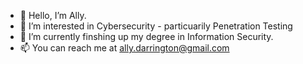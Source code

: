 - 👋 Hello, I’m Ally.
- 👀 I’m interested in Cybersecurity - particuarily Penetration Testing
- 🌱 I’m currently finshing up my degree in Information Security.
- 📫 You can reach me at ally.darrington@gmail.com

<!---
adarrington/adarrington is a ✨ special ✨ repository because its `README.md` (this file) appears on your GitHub profile.
You can click the Preview link to take a look at your changes.
--->
